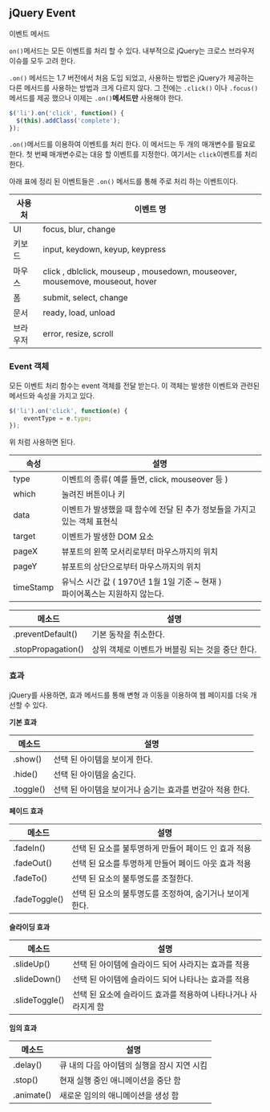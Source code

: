 ## jQuery Event

이벤트 메서드 

`on()`메서드는 모든 이벤트를 처리 할 수 있다.
내부적으로 jQuery는 크로스 브라우저 이슈를 모두 고려 한다. 

`.on()` 메서드는 1.7 버전에서 처음 도입 되었고, 사용하는 방법은 jQuery가 제공하는 다른 메서드를 사용하는 방법과 크게 다르지 않다.
그 전에는 `.click()` 이나 `.focus()` 메서드를 제공 했으나 이제는 `.on()`**메서드만** 사용해야 한다.

```javascript
$('li').on('click', function() {
  $(this).addClass('complete');
});
```

`.on()`메서드를 이용하여 이벤트를 처리 한다. 이 메서드는 두 개의 매개변수를 필요로 한다. 
첫 번째 매개변수로는 대응 할 이벤트를 지정한다. 여기서는 `click`이벤트를 처리한다.

아래 표에 정리 된 이벤트들은 `.on()` 메서드를 통해 주로 처리 하는 이벤트이다. 

| 사용처        | 이벤트 명 |
|---------------|-----------|
| UI            | focus, blur, change | 
| 키보드        | input, keydown, keyup, keypress |
| 마우스        | click , dblclick, mouseup , mousedown, mouseover, mousemove, mouseout, hover | 
| 폼            | submit, select, change | 
| 문서          | ready, load, unload | 
| 브라우저      | error, resize, scroll | 

### Event 객체 

모든 이벤트 처리 함수는 event 객체를 전달 받는다. 
이 객체는 발생한 이벤트와 관련된 메서드와 속성을 가지고 있다. 

```javascript
$('li').on('click', function(e) {
    eventType = e.type;
});
```

위 처럼 사용하면 된다. 

| 속성              | 설명 |
|-------------------|------|
| type              | 이벤트의 종류( 예를 들면, click, mouseover 등 ) |
| which             | 눌려진 버튼이나 키 |
| data              | 이벤트가 발생했을 때 함수에 전달 된 추가 정보들을 가지고 있는 객체 표현식 | 
| target            | 이벤트가 발생한 DOM 요소 | 
| pageX             | 뷰포트의 왼쪽 모서리로부터 마우스까지의 위치 | 
| pageY             | 뷰포트의 상단으로부터 마우스까지의 위치 |
| timeStamp         | 유닉스 시간 값 ( 1970년 1월 1일 기준 ~ 현재 ) <br > 파이어폭스는 지원하지 않는다. | 


| 메소드              | 설명 |
|---------------------|------|
| .preventDefault()   | 기본 동작을 취소한다.  |
| .stopPropagation()  | 상위 객체로 이벤트가 버블링 되는 것을 중단 한다. | 

### 효과 

jQuery를 사용하면, 효과 메서드를 통해 변형 과 이동을 이용하여 웹 페이지를 더욱 개선할 수 있다. 

**기본 효과**

   

| 메소드              | 설명 |
|---------------------|------|
| .show()    |  선택 된 아이템을 보이게 한다.   |
| .hide()    |  선택 된 아이템을 숨긴다.        |
| .toggle()  |  선택 된 아이템을 보이거나 숨기는 효과를 번갈아 적용 한다. | 


**페이드 효과**


| 메소드              | 설명 |
|---------------------|------|
| .fadeIn()           | 선택 된 요소를 불투명하게 만들어 페이드 인 효과 적용 | 
| .fadeOut()          | 선택 된 요소를 투명하게 만들어 페이드 아웃 효과 적용 | 
| .fadeTo()           | 선택 된 요소의 불투명도를 조절한다. | 
| .fadeToggle()       | 선택 된 요소의 불투명도를 조정하여, 숨기거나 보이게 한다. | 


**슬라이딩 효과**


| 메소드              | 설명 |
|---------------------|------|
| .slideUp()          | 선택 된 아이템에 슬라이드 되어 사라지는 효과를 적용 | 
| .slideDown()        | 선택 된 아이템에 슬라이드 되어 나타나는 효과를 적용 | 
| .slideToggle()      | 선택 된 요소에 슬라이드 효과를 적용하여 나타나거나 사라지게 함 | 


**임의 효과**


| 메소드              | 설명 |
|---------------------|------|
| .delay()            | 큐 내의 다음 아이템의 실행을 잠시 지연 시킴 | 
| .stop()             | 현재 실행 중인 애니메이션을 중단 함 | 
| .animate()          | 새로운 임의의 애니메이션을 생성 함 | 


